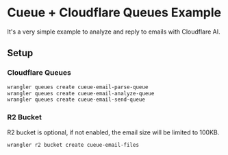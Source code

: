 # Cueue + Cloudflare Queues Example

It's a very simple example to analyze and reply to emails with Cloudflare AI.

## Setup

### Cloudflare Queues

```sh
wrangler queues create cueue-email-parse-queue
wrangler queues create cueue-email-analyze-queue
wrangler queues create cueue-email-send-queue
```

### R2 Bucket

R2 bucket is optional, if not enabled, the email size will be limited to 100KB.

```sh
wrangler r2 bucket create cueue-email-files
```
